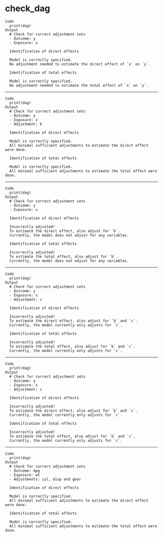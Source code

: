 # check_dag

    Code
      print(dag)
    Output
      # Check for correct adjustment sets
      - Outcome: y
      - Exposure: x
      
      Identification of direct effects
      
      Model is correctly specified.
      No adjustment needed to estimate the direct effect of `x` on `y`.
      
      Identification of total effects
      
      Model is correctly specified.
      No adjustment needed to estimate the total effect of `x` on `y`.
      

---

    Code
      print(dag)
    Output
      # Check for correct adjustment sets
      - Outcome: y
      - Exposure: x
      - Adjustment: b
      
      Identification of direct effects
      
      Model is correctly specified.
      All minimal sufficient adjustments to estimate the direct effect were done.
      
      Identification of total effects
      
      Model is correctly specified.
      All minimal sufficient adjustments to estimate the total effect were done.
      

---

    Code
      print(dag)
    Output
      # Check for correct adjustment sets
      - Outcome: y
      - Exposure: x
      
      Identification of direct effects
      
      Incorrectly adjusted!
      To estimate the direct effect, also adjust for `b`.
      Currently, the model does not adjust for any variables.
      
      Identification of total effects
      
      Incorrectly adjusted!
      To estimate the total effect, also adjust for `b`.
      Currently, the model does not adjust for any variables.
      

---

    Code
      print(dag)
    Output
      # Check for correct adjustment sets
      - Outcome: y
      - Exposure: x
      - Adjustment: c
      
      Identification of direct effects
      
      Incorrectly adjusted!
      To estimate the direct effect, also adjust for `b` and `c`.
      Currently, the model currently only adjusts for `c`.
      
      Identification of total effects
      
      Incorrectly adjusted!
      To estimate the total effect, also adjust for `b` and `c`.
      Currently, the model currently only adjusts for `c`.
      

---

    Code
      print(dag)
    Output
      # Check for correct adjustment sets
      - Outcome: y
      - Exposure: x
      - Adjustment: c
      
      Identification of direct effects
      
      Incorrectly adjusted!
      To estimate the direct effect, also adjust for `b` and `c`.
      Currently, the model currently only adjusts for `c`.
      
      Identification of total effects
      
      Incorrectly adjusted!
      To estimate the total effect, also adjust for `b` and `c`.
      Currently, the model currently only adjusts for `c`.
      

---

    Code
      print(dag)
    Output
      # Check for correct adjustment sets
      - Outcome: mpg
      - Exposure: wt
      - Adjustments: cyl, disp and gear
      
      Identification of direct effects
      
      Model is correctly specified.
      All minimal sufficient adjustments to estimate the direct effect were done.
      
      Identification of total effects
      
      Model is correctly specified.
      All minimal sufficient adjustments to estimate the total effect were done.
      


